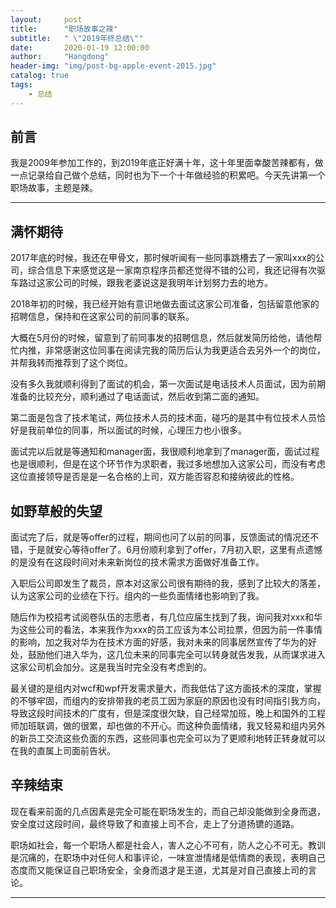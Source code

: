 ```yaml
---
layout:     post
title:      "职场故事之辣"
subtitle:   " \"2019年终总结\""
date:       2020-01-19 12:00:00
author:     "Hangdong"
header-img: "img/post-bg-apple-event-2015.jpg"
catalog: true
tags:
    - 总结
---
```



## 前言

我是2009年参加工作的，到2019年底正好满十年，这十年里面幸酸苦辣都有，做一点记录给自己做个总结，同时也为下一个十年做经验的积累吧。今天先讲第一个职场故事，主题是辣。

---

## 满怀期待

2017年底的时候，我还在甲骨文，那时候听闻有一些同事跳槽去了一家叫xxx的公司，综合信息下来感觉这是一家南京程序员都还觉得不错的公司，我还记得有次驱车路过这家公司的时候，跟我老婆说这是我明年计划努力去的地方。

2018年初的时候，我已经开始有意识地做去面试这家公司准备，包括留意他家的招聘信息，保持和在这家公司的前同事的联系。

大概在5月份的时候，留意到了前同事发的招聘信息，然后就发简历给他，请他帮忙内推，非常感谢这位同事在阅读完我的简历后认为我更适合去另外一个的岗位，并帮我转而推荐到了这个岗位。

没有多久我就顺利得到了面试的机会，第一次面试是电话技术人员面试，因为前期准备的比较充分，顺利通过了电话面试，然后收到第二面的通知。

第二面是包含了技术笔试，两位技术人员的技术面，碰巧的是其中有位技术人员恰好是我前单位的同事，所以面试的时候，心理压力也小很多。

面试完以后就是等通知和manager面，我很顺利地拿到了manager面，面试过程也是很顺利，但是在这个环节作为求职者，我过多地想加入这家公司，而没有考虑这位直接领导是否是是一名合格的上司，双方能否容忍和接纳彼此的性格。

## 如野草般的失望

面试完了后，就是等offer的过程，期间也问了以前的同事，反馈面试的情况还不错，于是就安心等待offer了。6月份顺利拿到了offer，7月初入职，这里有点遗憾的是没有在这段时间对未来新岗位的技术需求方面做好准备工作。

入职后公司即发生了裁员，原本对这家公司很有期待的我，感到了比较大的落差，认为这家公司的业绩在下行。组内的一些负面情绪也影响到了我。

随后作为校招考试阅卷队伍的志愿者，有几位应届生找到了我，询问我对xxx和华为这些公司的看法，本来我作为xxx的员工应该为本公司拉票，但因为前一件事情的影响，加之我对华为在技术方面的好感，我对未来的同事居然宣传了华为的好处，鼓励他们进入华为，这几位未来的同事完全可以转身就告发我，从而谋求进入这家公司机会加分。这是我当时完全没有考虑到的。

最关键的是组内对wcf和wpf开发需求量大，而我低估了这方面技术的深度，掌握的不够牢固，而组内的安排带我的老员工因为家庭的原因也没有时间指引我方向，导致这段时间技术的广度有，但是深度很欠缺，自己经常加班，晚上和国外的工程师加班联调，做的很累，却也做的不开心。而这种负面情绪，我又轻易和组内另外的新员工交流这些负面的东西，这些同事也完全可以为了更顺利地转正转身就可以在我的直属上司面前告状。

## 辛辣结束

现在看来前面的几点因素是完全可能在职场发生的，而自己却没能做到全身而退，安全度过这段时间，最终导致了和直接上司不合，走上了分道扬镳的道路。

职场如社会，每一个职场人都是社会人，害人之心不可有，防人之心不可无。教训是沉痛的，在职场中对任何人和事评论，一味宣泄情绪是低情商的表现，表明自己态度而又能保证自己职场安全，全身而退才是王道，尤其是对自己直接上司的言论。

---


